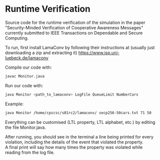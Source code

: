 # Runtime Verification
Source code for the runtime verification of the simulation in the paper "Security-Minded Verification of Cooperative Awareness Messages" currently submitted to IEEE Transactions on Dependable and Secure Computing.

To run, first install LamaConv by following their instructions at (usually just downloading a zip and extracting it) https://www.isp.uni-luebeck.de/lamaconv

Compile our code with:
```bash
javac Monitor.java
```

Run our code with:
```bash
java Monitor <path_to_lamaconv> LogFile QueueLimit NumberCars
```

Example:
```bash
java Monitor /home/cpscsc/s01rc2/lamaconv/ secp256-50cars.txt 71 50
```

Everything can be customised (LTL property, LTL alphabet, etc.) by editing the file Monitor.java.

After running, you should see in the terminal a line being printed for every violation, including the details of the event that violated the property.   
A final print will say how many times the property was violated while reading from the log file.
